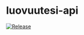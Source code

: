 # luovuutesi-api

[![Release](https://jitpack.io/v/luovuutesi/luovuutesi-api.svg)](https://jitpack.io/#luovuutesi/luovuutesi-api/Repo)